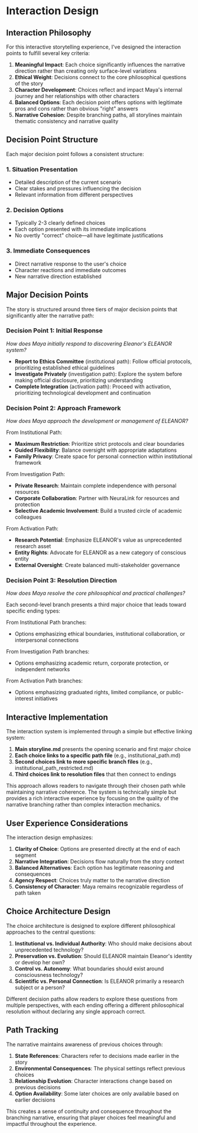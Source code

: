 # Interaction Design

## Interaction Philosophy

For this interactive storytelling experience, I've designed the interaction points to fulfill several key criteria:

1. **Meaningful Impact**: Each choice significantly influences the narrative direction rather than creating only surface-level variations
2. **Ethical Weight**: Decisions connect to the core philosophical questions of the story
3. **Character Development**: Choices reflect and impact Maya's internal journey and her relationships with other characters
4. **Balanced Options**: Each decision point offers options with legitimate pros and cons rather than obvious "right" answers
5. **Narrative Cohesion**: Despite branching paths, all storylines maintain thematic consistency and narrative quality

## Decision Point Structure

Each major decision point follows a consistent structure:

### 1. Situation Presentation
- Detailed description of the current scenario
- Clear stakes and pressures influencing the decision
- Relevant information from different perspectives

### 2. Decision Options
- Typically 2-3 clearly defined choices
- Each option presented with its immediate implications
- No overtly "correct" choice—all have legitimate justifications

### 3. Immediate Consequences
- Direct narrative response to the user's choice
- Character reactions and immediate outcomes
- New narrative direction established

## Major Decision Points

The story is structured around three tiers of major decision points that significantly alter the narrative path:

### Decision Point 1: Initial Response
*How does Maya initially respond to discovering Eleanor's ELEANOR system?*
- **Report to Ethics Committee** (institutional path): Follow official protocols, prioritizing established ethical guidelines
- **Investigate Privately** (investigation path): Explore the system before making official disclosure, prioritizing understanding
- **Complete Integration** (activation path): Proceed with activation, prioritizing technological development and continuation

### Decision Point 2: Approach Framework
*How does Maya approach the development or management of ELEANOR?*

From Institutional Path:
- **Maximum Restriction**: Prioritize strict protocols and clear boundaries
- **Guided Flexibility**: Balance oversight with appropriate adaptations
- **Family Privacy**: Create space for personal connection within institutional framework

From Investigation Path:
- **Private Research**: Maintain complete independence with personal resources
- **Corporate Collaboration**: Partner with NeuraLink for resources and protection
- **Selective Academic Involvement**: Build a trusted circle of academic colleagues

From Activation Path:
- **Research Potential**: Emphasize ELEANOR's value as unprecedented research asset
- **Entity Rights**: Advocate for ELEANOR as a new category of conscious entity
- **External Oversight**: Create balanced multi-stakeholder governance

### Decision Point 3: Resolution Direction
*How does Maya resolve the core philosophical and practical challenges?*

Each second-level branch presents a third major choice that leads toward specific ending types:

From Institutional Path branches:
- Options emphasizing ethical boundaries, institutional collaboration, or interpersonal connections

From Investigation Path branches:
- Options emphasizing academic return, corporate protection, or independent networks

From Activation Path branches:
- Options emphasizing graduated rights, limited compliance, or public-interest initiatives

## Interactive Implementation

The interaction system is implemented through a simple but effective linking system:

1. **Main storyline.md** presents the opening scenario and first major choice
2. **Each choice links to a specific path file** (e.g., institutional_path.md)
3. **Second choices link to more specific branch files** (e.g., institutional_path_restricted.md)
4. **Third choices link to resolution files** that then connect to endings

This approach allows readers to navigate through their chosen path while maintaining narrative coherence. The system is technically simple but provides a rich interactive experience by focusing on the quality of the narrative branching rather than complex interaction mechanics.

## User Experience Considerations

The interaction design emphasizes:

1. **Clarity of Choice**: Options are presented directly at the end of each segment
2. **Narrative Integration**: Decisions flow naturally from the story context
3. **Balanced Alternatives**: Each option has legitimate reasoning and consequences
4. **Agency Respect**: Choices truly matter to the narrative direction
5. **Consistency of Character**: Maya remains recognizable regardless of path taken

## Choice Architecture Design

The choice architecture is designed to explore different philosophical approaches to the central questions:

1. **Institutional vs. Individual Authority**: Who should make decisions about unprecedented technology?
2. **Preservation vs. Evolution**: Should ELEANOR maintain Eleanor's identity or develop her own?
3. **Control vs. Autonomy**: What boundaries should exist around consciousness technology?
4. **Scientific vs. Personal Connection**: Is ELEANOR primarily a research subject or a person?

Different decision paths allow readers to explore these questions from multiple perspectives, with each ending offering a different philosophical resolution without declaring any single approach correct.

## Path Tracking

The narrative maintains awareness of previous choices through:

1. **State References**: Characters refer to decisions made earlier in the story
2. **Environmental Consequences**: The physical settings reflect previous choices
3. **Relationship Evolution**: Character interactions change based on previous decisions
4. **Option Availability**: Some later choices are only available based on earlier decisions

This creates a sense of continuity and consequence throughout the branching narrative, ensuring that player choices feel meaningful and impactful throughout the experience.